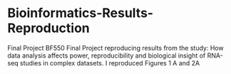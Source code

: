 # Bioinformatics-Results-Reproduction
Final Project BF550
Final Project reproducing results from the study: How data analysis affects power, reproducibility and biological insight of RNA-seq studies in complex datasets. I reproduced Figures 1 A and 2A
